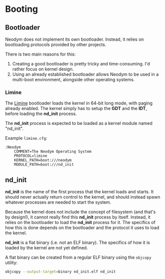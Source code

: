 # Booting

## Bootloader

Neodym does not implement its own bootloader. Instead, it relies on bootloading protocols provided
by other projects.

There is two main reasons for this:

1. Creating a good bootloader is pretty tricky and time-consuming. I'd rather focus on kernel
   design.
2. Using an already established bootloader allows Neodym to be used in a multi-boot environment,
   alongside other operating systems.

### Limine

The [Limine](https://github.com/limine-bootloader/limine/tree/trunk) bootloader loads the kernel in
64-bit long mode, with paging already enabled. The kernel simply has to setup the **GDT** and the
**IDT**, before loading the **nd_init** process.

The **nd_init** process is expected to be loaded as a kernel module named "nd_init".

Example `limine.cfg`:

```text
:Neodym
    COMMENT=The Neodym Operating System
    PROTOCOL=limine
    KERNEL_PATH=boot:///neodym
    MODULE_PATH=boot:///nd_init
```

## nd_init

**nd_init** is the name of the first process that the kernel loads and starts. It should never
actually return control to the kernel, and should instead spawn whatever processes are needed to
start the system.

Because the kernel does not include the concept of filesystem (and that's by design!), it cannot
really find this **nd_init** process by itself. Instead, it relies on the bootloader to load the
**nd_init** process for it. The specifics of how this is done depends on the bootloader and the
protocol it uses to load the kernel.

**nd_init** is a flat binary (i.e. not an ELF binary). The specifics of how it is loaded by the
kernel are not yet defined.

A flat binary can be created from a regular ELF binary using the `objcopy` utility:

```bash
objcopy --output-target=binary nd_init.elf nd_init
```
